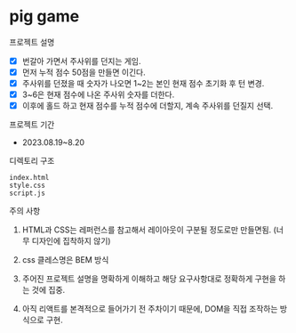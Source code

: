 # pig game

프로젝트 설명 

- [x] 번갈아 가면서 주사위를 던지는 게임. 
- [x] 먼저 누적 점수 50점을 만들면 이긴다.
- [x] 주사위를 던졌을 때 숫자가 나오면 1~2는 본인 현재 점수 초기화 후 턴 변경.
- [x] 3~6은 현재 점수에 나온 주사위 숫자를 더한다. 
- [x] 이후에 홀드 하고 현재 점수를 누적 점수에 더할지, 계속 주사위를 던질지 선택.

프로젝트 기간 
- 2023.08.19~8.20


디렉토리 구조  
```
index.html 
style.css
script.js

```
주의 사항 

1. HTML과 CSS는 레퍼런스를 참고해서 레이아웃이 구분될 정도로만 만들면됨. (너무 디자인에 집착하지 않기)

2. css 클레스명은 BEM 방식

3. 주어진 프로젝트 설명을 명확하게 이해하고 해당 요구사항대로 정확하게 구현을 하는 것에 집중.

4. 아직 리액트를 본격적으로 들어가기 전 주차이기 때문에, DOM을 직접 조작하는 방식으로 구현.

